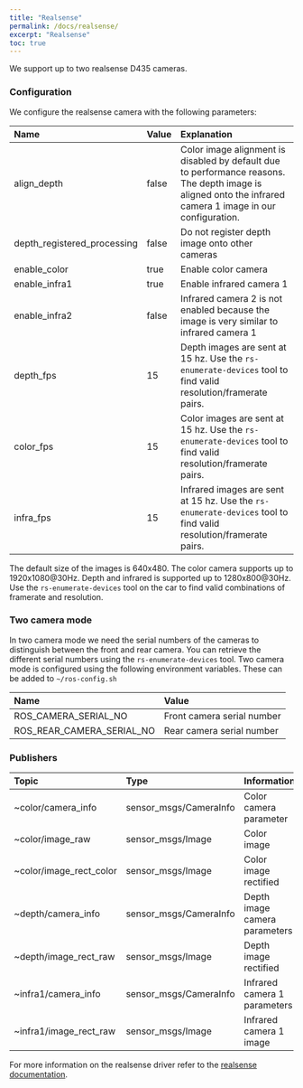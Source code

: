 ```yaml
---
title: "Realsense"
permalink: /docs/realsense/
excerpt: "Realsense"
toc: true
---
```

We support up to two realsense D435 cameras.
### Configuration
We configure the realsense camera with the following parameters:

| Name                        | Value | Explanation                                                                                                                                                |
|:----------------------------|:------|:-----------------------------------------------------------------------------------------------------------------------------------------------------------|
| align_depth                 | false | Color image alignment is disabled by default due to performance reasons. The depth image is aligned onto the infrared camera 1 image in our configuration. |
| depth_registered_processing | false | Do not register depth image onto other cameras                                                                                                             |
| enable_color                | true  | Enable color camera                                                                                                                                        |
| enable_infra1               | true  | Enable infrared camera 1                                                                                                                                   |
| enable_infra2               | false | Infrared camera 2 is not enabled because the image is very similar to infrared camera 1                                                                    |
| depth_fps                   | 15    | Depth images are sent at 15 hz. Use the `rs-enumerate-devices` tool to find valid resolution/framerate pairs.                                              |
| color_fps                   | 15    | Color images are sent at 15 hz. Use the `rs-enumerate-devices` tool to find valid resolution/framerate pairs.                                              |
| infra_fps                   | 15    | Infrared images are sent at 15 hz. Use the `rs-enumerate-devices` tool to find valid resolution/framerate pairs.                                           |

The default size of the images is 640x480. The color camera supports up to 1920x1080@30Hz. Depth and infrared is supported up to 1280x800@30Hz. Use the `rs-enumerate-devices` tool on the car to find valid combinations of framerate and resolution.

### Two camera mode
In two camera mode we need the serial numbers of the cameras to distinguish between the front and rear camera. You can retrieve the different serial numbers using the `rs-enumerate-devices` tool. Two camera mode is configured using the following environment variables. These can be added to `~/ros-config.sh`

| Name                      | Value                      |
|:--------------------------|:---------------------------|
| ROS_CAMERA_SERIAL_NO      | Front camera serial number |
| ROS_REAR_CAMERA_SERIAL_NO | Rear camera serial number  |

### Publishers

| Topic                   | Type                   | Information                   |
|:------------------------|:-----------------------|:------------------------------|
| ~color/camera_info      | sensor_msgs/CameraInfo | Color camera parameter        |
| ~color/image_raw        | sensor_msgs/Image      | Color image                   |
| ~color/image_rect_color | sensor_msgs/Image      | Color image rectified         |
| ~depth/camera_info      | sensor_msgs/CameraInfo | Depth image camera parameters |
| ~depth/image_rect_raw   | sensor_msgs/Image      | Depth image rectified         |
| ~infra1/camera_info     | sensor_msgs/CameraInfo | Infrared camera 1 parameters  |
| ~infra1/image_rect_raw  | sensor_msgs/Image      | Infrared camera 1 image       |

For more information on the realsense driver refer to the [realsense documentation](https://github.com/IntelRealSense/realsense-ros).
